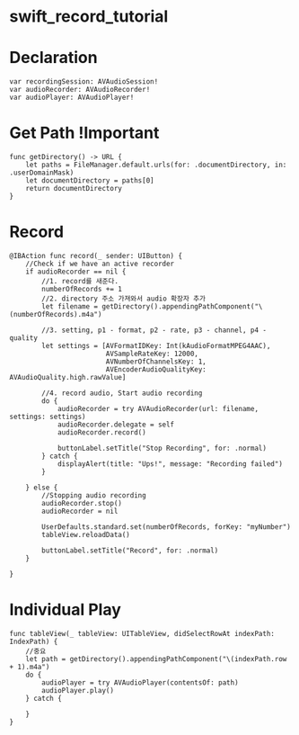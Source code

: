 # swift_record_tutorial

# Declaration

    var recordingSession: AVAudioSession!
    var audioRecorder: AVAudioRecorder!
    var audioPlayer: AVAudioPlayer!


# Get Path !Important

    func getDirectory() -> URL {
        let paths = FileManager.default.urls(for: .documentDirectory, in: .userDomainMask)
        let documentDirectory = paths[0]
        return documentDirectory
    }
    
# Record

    @IBAction func record(_ sender: UIButton) {
        //Check if we have an active recorder
        if audioRecorder == nil {
            //1. record를 새준다.
            numberOfRecords += 1
            //2. directory 주소 가져와서 audio 확장자 추가
            let filename = getDirectory().appendingPathComponent("\(numberOfRecords).m4a")
            
            //3. setting, p1 - format, p2 - rate, p3 - channel, p4 - quality
            let settings = [AVFormatIDKey: Int(kAudioFormatMPEG4AAC),
                            AVSampleRateKey: 12000,
                            AVNumberOfChannelsKey: 1,
                            AVEncoderAudioQualityKey: AVAudioQuality.high.rawValue]
            
            //4. record audio, Start audio recording
            do {
                audioRecorder = try AVAudioRecorder(url: filename, settings: settings)
                audioRecorder.delegate = self
                audioRecorder.record()
                
                buttonLabel.setTitle("Stop Recording", for: .normal)
            } catch {
                displayAlert(title: "Ups!", message: "Recording failed")
            }
            
        } else {
            //Stopping audio recording
            audioRecorder.stop()
            audioRecorder = nil
            
            UserDefaults.standard.set(numberOfRecords, forKey: "myNumber")
            tableView.reloadData()
            
            buttonLabel.setTitle("Record", for: .normal)
        }
        
    }
    
    
# Individual Play

    func tableView(_ tableView: UITableView, didSelectRowAt indexPath: IndexPath) {
        //중요
        let path = getDirectory().appendingPathComponent("\(indexPath.row + 1).m4a")
        do {
            audioPlayer = try AVAudioPlayer(contentsOf: path)
            audioPlayer.play()
        } catch {
            
        }
    }
